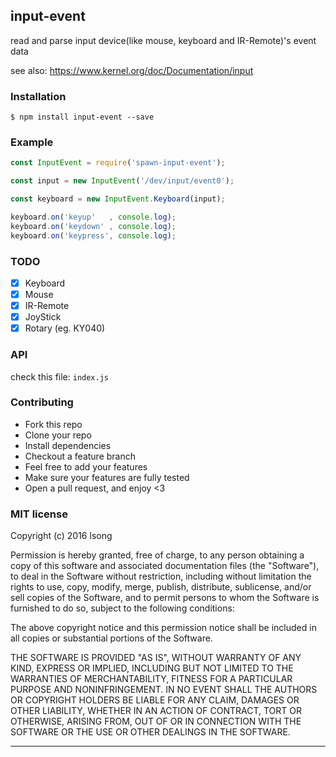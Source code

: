 ## input-event

read and parse input device(like mouse, keyboard and IR-Remote)'s event data

see also: https://www.kernel.org/doc/Documentation/input

### Installation
````
$ npm install input-event --save
````

### Example
````javascript
const InputEvent = require('spawn-input-event');

const input = new InputEvent('/dev/input/event0');

const keyboard = new InputEvent.Keyboard(input);

keyboard.on('keyup'   , console.log);
keyboard.on('keydown' , console.log);
keyboard.on('keypress', console.log);

````

### TODO

+ [x] Keyboard
+ [x] Mouse
+ [x] IR-Remote
+ [X] JoyStick
+ [X] Rotary (eg. KY040)

### API
check this file: `index.js`


### Contributing
- Fork this repo
- Clone your repo
- Install dependencies
- Checkout a feature branch
- Feel free to add your features
- Make sure your features are fully tested
- Open a pull request, and enjoy <3

### MIT license
Copyright (c) 2016 lsong

Permission is hereby granted, free of charge, to any person obtaining a copy
of this software and associated documentation files (the &quot;Software&quot;), to deal
in the Software without restriction, including without limitation the rights
to use, copy, modify, merge, publish, distribute, sublicense, and/or sell
copies of the Software, and to permit persons to whom the Software is
furnished to do so, subject to the following conditions:

The above copyright notice and this permission notice shall be included in
all copies or substantial portions of the Software.

THE SOFTWARE IS PROVIDED &quot;AS IS&quot;, WITHOUT WARRANTY OF ANY KIND, EXPRESS OR
IMPLIED, INCLUDING BUT NOT LIMITED TO THE WARRANTIES OF MERCHANTABILITY,
FITNESS FOR A PARTICULAR PURPOSE AND NONINFRINGEMENT. IN NO EVENT SHALL THE
AUTHORS OR COPYRIGHT HOLDERS BE LIABLE FOR ANY CLAIM, DAMAGES OR OTHER
LIABILITY, WHETHER IN AN ACTION OF CONTRACT, TORT OR OTHERWISE, ARISING FROM,
OUT OF OR IN CONNECTION WITH THE SOFTWARE OR THE USE OR OTHER DEALINGS IN
THE SOFTWARE.

---
